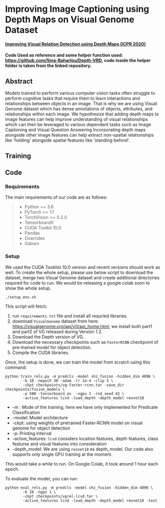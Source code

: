 # Improving Image Captioning using Depth Maps on Visual Genome Dataset
#### [Improving Visual Relation Detection using Depth Maps (ICPR 2020)](https://arxiv.org/abs/1905.00966)


#### Code Used as reference and some helper function used: https://github.com/Sina-Baharlou/Depth-VRD, code inside the helper folder is taken from the linked repository.

## Abstract

Models trained to perform various computer vision tasks often struggle to perform cognitive tasks that require them to learn interactions and relationships between objects in an image. That is why we are using Visual Genome dataset which has dense annotations of objects, attributes, and relationships within each image. We hypothesize that adding depth maps to image features can help improve understanding of visual relationships which can then be leveraged to various dependent tasks such as Image Captioning and Visual Question Answering Incorporating depth maps alongside other image features can help extract non-spatial relationships like 'holding' alongside spatial features like 'standing behind'.

## Training

## Code

### Requirements
The main requirements of our code are as follows:

>- Python == 3.6</br>
>- PyTorch >= 1.1
>- TorchVision >= 0.2.0 
>- TensorboardX
>- CUDA Toolkit 10.0
>- Pandas
>- Overrides
>- Gdown

### Setup
We used the CUDA Tooklist 10.0 version and recent versions should work as well. To create the whole setup, please use below script to download the dataset, merge two Visual Genome dataset and create additional directories required for code to run. We would be releasing a google colab soon to show the whole setup.

```
./setup_env.sh
```

This script will fetch:

1. run `requirements.txt` file and install all requried libraries.
2. download `VisualGenome` dataset from here: https://visualgenome.org/api/v0/api_home.html, we install both part1 and part2 of VG released during Version 1.2.
3. Download the Depth version of VG.
4. Download the necessary checkpoints such as `FasterRCNN` checkpoint of pre-trained model for object detection.
5. Compile the CUDA libraries.

Once, the setup is done, we can train the model from scratch using this command:

```
python train_rels.py -m predcls -model shz_fusion -hidden_dim 4096 \
        -b 16 -nepoch 30 -adam -lr 1e-4 -clip 5 \
        -ckpt checkpoints/vg-faster-rcnn.tar -save_dir checkpoints/fusion_models \
        -p 500 -tensorboard_ex  -ngpu 1 -rnd_seed 42 \
        -active_features lcvd -load_depth -depth_model resnet18
```
* -m : Mode of the training, here we have only implemented for Predicate Classification
* -model: Model architecture
* -ckpt: using weights of pretrained Faster-RCNN model on visual genome for object detection
* -p: Printing Interval
* -active_features: `lcvd` considers location features, depth features, class features and visual features into consideration
* -depth_model: We are using `resnet18` as depth_model. 
Our code also supports only single GPU training at the moment. 

This would take a while to run. On Google Colab, it took around 1 hour each epoch.

To evaluate the model, you can run:

```
python eval_rels.py -m predcls -model shz_fusion -hidden_dim 4096 \
        -b 16 -ngpu 1 \
        -ckpt checkpoints/vgrel-lcvd.tar \
        -active_features lcvd -load_depth -depth_model resnet18 -test
```



